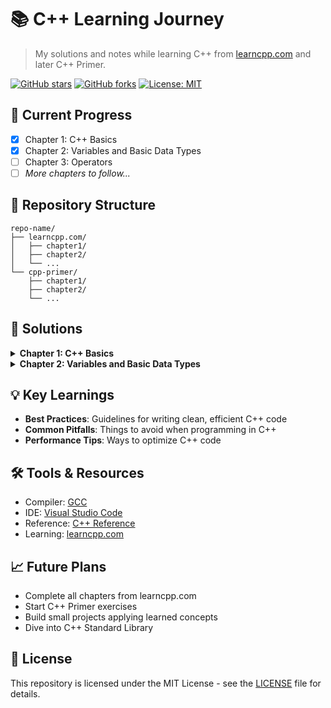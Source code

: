 # 📚 C++ Learning Journey

> My solutions and notes while learning C++ from [learncpp.com](https://www.learncpp.com) and later C++ Primer.

[![GitHub stars](https://img.shields.io/github/stars/yourusername/repo-name?style=social)](https://github.com/yourusername/repo-name/stargazers)
[![GitHub forks](https://img.shields.io/github/forks/yourusername/repo-name?style=social)](https://github.com/yourusername/repo-name/network/members)
[![License: MIT](https://img.shields.io/badge/License-MIT-yellow.svg)](https://opensource.org/licenses/MIT)

## 🚀 Current Progress

- [x] Chapter 1: C++ Basics
- [x] Chapter 2: Variables and Basic Data Types
- [ ] Chapter 3: Operators
- [ ] *More chapters to follow...*

## 📂 Repository Structure

```
repo-name/
├── learncpp.com/
│   ├── chapter1/
│   ├── chapter2/
│   └── ...
└── cpp-primer/
    ├── chapter1/
    ├── chapter2/
    └── ...
```

## 🧩 Solutions

<details>
<summary><b>Chapter 1: C++ Basics</b></summary>

### 1.1 Statements and the Structure of a Program

```cpp
#include <iostream>

int main()
{
    std::cout << "Hello, World!" << std::endl;
    return 0;
}
```

**Key Concepts:**
- Basic program structure
- Output using `std::cout`
- Return statements

</details>

<details>
<summary><b>Chapter 2: Variables and Basic Data Types</b></summary>

### 2.1 Fundamental Data Types

```cpp
#include <iostream>

int main()
{
    int integer = 42;
    double floating = 3.14159;
    char character = 'A';
    bool boolean = true;
    
    std::cout << "Integer: " << integer << std::endl;
    std::cout << "Floating: " << floating << std::endl;
    std::cout << "Character: " << character << std::endl;
    std::cout << "Boolean: " << boolean << std::endl;
    
    return 0;
}
```

**Key Concepts:**
- Integer types
- Floating-point types
- Character types
- Boolean type

</details>

## 💡 Key Learnings

- **Best Practices**: Guidelines for writing clean, efficient C++ code
- **Common Pitfalls**: Things to avoid when programming in C++
- **Performance Tips**: Ways to optimize C++ code

## 🛠️ Tools & Resources

- Compiler: [GCC](https://gcc.gnu.org/)
- IDE: [Visual Studio Code](https://code.visualstudio.com/)
- Reference: [C++ Reference](https://en.cppreference.com/)
- Learning: [learncpp.com](https://www.learncpp.com/)

## 📈 Future Plans

- Complete all chapters from learncpp.com
- Start C++ Primer exercises
- Build small projects applying learned concepts
- Dive into C++ Standard Library

## 📝 License

This repository is licensed under the MIT License - see the [LICENSE](LICENSE) file for details.
